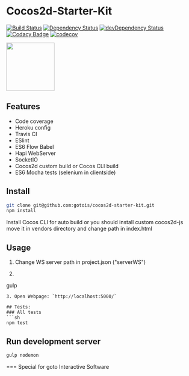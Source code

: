 # Cocos2d-Starter-Kit
[![Build Status](https://travis-ci.org/gotois/cocos2d-starter-kit.svg?branch=master&style=flat-square)](https://travis-ci.org/gotois/cocos2d-starter-kit) 
[![Dependency Status](https://david-dm.org/gotois/cocos2d-starter-kit.svg?style=flat-square)](https://david-dm.org/gotois/cocos2d-starter-kit) 
[![devDependency Status](https://david-dm.org/gotois/cocos2d-starter-kit/dev-status.svg?style=flat-square)](https://david-dm.org/gotois/cocos2d-starter-kit#info=devDependencies) 
[![Codacy Badge](https://api.codacy.com/project/badge/Grade/d7124f2e22014cc786e48cb8771b81fa)](https://www.codacy.com/app/qertis/cocos2d-starter-kit?utm_source=github.com&amp;utm_medium=referral&amp;utm_content=gotois/cocos2d-starter-kit&amp;utm_campaign=Badge_Grade)
[![codecov](https://codecov.io/gh/gotois/cocos2d-starter-kit/branch/master/graph/badge.svg)](https://codecov.io/gh/gotois/cocos2d-starter-kit)

<img src="http://www.cocos2d-x.org/attachments/802/cocos2dx_landscape.png" height="128">

## Features
* Code coverage
* Heroku config
* Travis CI
* ESlint
* ES6 Flow Babel
* Hapi WebServer
* SocketIO
* Cocos2d custom build or Cocos CLI build
* ES6 Mocha tests (selenium in clientside)

## Install
```sh
git clone git@github.com:gotois/cocos2d-starter-kit.git
npm install
```
Install Cocos CLI for auto build or you should install custom cocos2d-js move it in vendors directory and change path in index.html

## Usage
1. Change WS server path in project.json ("serverWS")
2. ```sh
gulp
```
3. Open Webpage: `http://localhost:5000/`

## Tests:
### All tests
```sh
npm test
```

## Run development server
```sh
gulp nodemon
```

===
Special for goto Interactive Software
